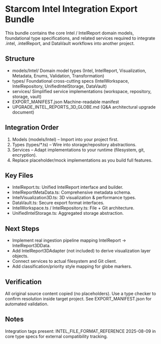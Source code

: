 # Starcom Intel Integration Export Bundle

This bundle contains the core Intel / IntelReport domain models, foundational type specifications, and related services required to integrate .intel, .intelReport, and DataVault workflows into another project.

## Structure

- models/Intel/  Domain model types (Intel, IntelReport, Visualization, Metadata, Enums, Validation, Transformation)
- types/         Foundational cross-cutting specs (IntelWorkspace, IntelRepository, UnifiedIntelStorage, DataVault)
- services/      Simplified service implementations (workspace, repository, storage, vault)
- EXPORT_MANIFEST.json  Machine-readable manifest
- UPGRADE_INTEL_REPORTS_3D_GLOBE.md  (Q&A architectural upgrade document)

## Integration Order
1. Models (models/Intel) – Import into your project first.
2. Types (types/*.ts) – Wire into storage/repository abstractions.
3. Services – Adapt implementations to your runtime (filesystem, git, encryption).
4. Replace placeholder/mock implementations as you build full features.

## Key Files
- IntelReport.ts: Unified IntelReport interface and builder.
- IntelReportMetaData.ts: Comprehensive metadata schema.
- IntelVisualization3D.ts: 3D visualization & performance types.
- DataVault.ts: Secure export format interfaces.
- IntelWorkspace.ts / IntelRepository.ts: File + Git architecture.
- UnifiedIntelStorage.ts: Aggregated storage abstraction.

## Next Steps
- Implement real ingestion pipeline mapping IntelReport -> IntelReport3DData.
- Add IntelReport3DAdapter (not included) to derive visualization layer objects.
- Connect services to actual filesystem and Git client.
- Add classification/priority style mapping for globe markers.

## Verification
All original source content copied (no placeholders). Use a type checker to confirm resolution inside target project. See EXPORT_MANIFEST.json for automated validation.

## Notes
Integration tags present: INTEL_FILE_FORMAT_REFERENCE 2025-08-09 in core type specs for external compatibility tracking.
